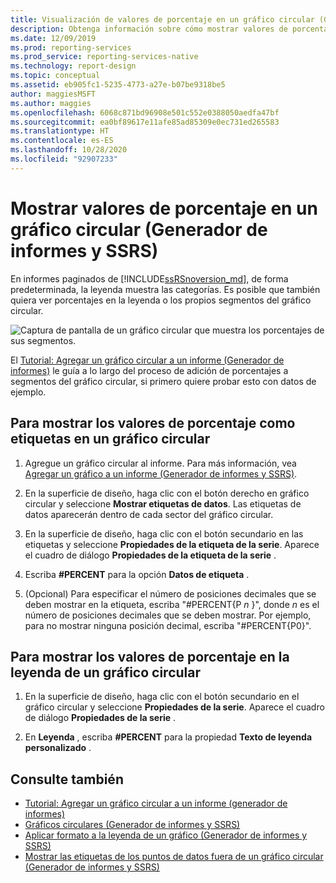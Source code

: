 ```yaml
---
title: Visualización de valores de porcentaje en un gráfico circular (Generador de informes) | Microsoft Docs
description: Obtenga información sobre cómo mostrar valores de porcentaje en un gráfico circular, en la leyenda o en los sectores de un gráfico circular en el Generador de informes.
ms.date: 12/09/2019
ms.prod: reporting-services
ms.prod_service: reporting-services-native
ms.technology: report-design
ms.topic: conceptual
ms.assetid: eb905fc1-5235-4773-a27e-b07be9318be5
author: maggiesMSFT
ms.author: maggies
ms.openlocfilehash: 6068c871bd96908e501c552e0388050aedfa47bf
ms.sourcegitcommit: ea0bf89617e11afe85ad85309e0ec731ed265583
ms.translationtype: HT
ms.contentlocale: es-ES
ms.lasthandoff: 10/28/2020
ms.locfileid: "92907233"
---
```

# <a name="display-percentage-values-on-a-pie-chart-report-builder-and-ssrs"></a>Mostrar valores de porcentaje en un gráfico circular (Generador de informes y SSRS)
En informes paginados de [!INCLUDE[ssRSnoversion_md](../../includes/ssrsnoversion-md.md)], de forma predeterminada, la leyenda muestra las categorías. Es posible que también quiera ver porcentajes en la leyenda o los propios segmentos del gráfico circular.   

![Captura de pantalla de un gráfico circular que muestra los porcentajes de sus segmentos.](../../reporting-services/media/report-builder-pie-chart-preview-percents.png)

 El [Tutorial: Agregar un gráfico circular a un informe (Generador de informes)](../tutorial-add-a-pie-chart-to-your-report-report-builder.md) le guía a lo largo del proceso de adición de porcentajes a segmentos del gráfico circular, si primero quiere probar esto con datos de ejemplo.
 
  
## <a name="to-display-percentage-values-as-labels-on-a-pie-chart"></a>Para mostrar los valores de porcentaje como etiquetas en un gráfico circular  
  
1.  Agregue un gráfico circular al informe. Para más información, vea [Agregar un gráfico a un informe &#40;Generador de informes y SSRS&#41;](../../reporting-services/report-design/add-a-chart-to-a-report-report-builder-and-ssrs.md).  
  
2.  En la superficie de diseño, haga clic con el botón derecho en gráfico circular y seleccione **Mostrar etiquetas de datos**. Las etiquetas de datos aparecerán dentro de cada sector del gráfico circular.  
  
3.  En la superficie de diseño, haga clic con el botón secundario en las etiquetas y seleccione **Propiedades de la etiqueta de la serie**. Aparece el cuadro de diálogo **Propiedades de la etiqueta de la serie** .  
  
4.  Escriba **#PERCENT** para la opción **Datos de etiqueta** .  
  
5.  (Opcional) Para especificar el número de posiciones decimales que se deben mostrar en la etiqueta, escriba "#PERCENT{P *n* }", donde *n* es el número de posiciones decimales que se deben mostrar. Por ejemplo, para no mostrar ninguna posición decimal, escriba "#PERCENT{P0}".  
  
## <a name="to-display-percentage-values-in-the-legend-of-a-pie-chart"></a>Para mostrar los valores de porcentaje en la leyenda de un gráfico circular  
  
1.  En la superficie de diseño, haga clic con el botón secundario en el gráfico circular y seleccione **Propiedades de la serie**. Aparece el cuadro de diálogo **Propiedades de la serie** .  
  
2.  En **Leyenda** , escriba **#PERCENT** para la propiedad **Texto de leyenda personalizado** .  
  
## <a name="see-also"></a>Consulte también  
* [Tutorial: Agregar un gráfico circular a un informe (generador de informes)](../tutorial-add-a-pie-chart-to-your-report-report-builder.md)
*  [Gráficos circulares &#40;Generador de informes y SSRS&#41;](../../reporting-services/report-design/pie-charts-report-builder-and-ssrs.md)   
*  [Aplicar formato a la leyenda de un gráfico &#40;Generador de informes y SSRS&#41;](../../reporting-services/report-design/chart-legend-formatting-report-builder.md)   
*  [Mostrar las etiquetas de los puntos de datos fuera de un gráfico circular &#40;Generador de informes y SSRS&#41;](../../reporting-services/report-design/display-data-point-labels-outside-a-pie-chart-report-builder-and-ssrs.md)   
 
  
